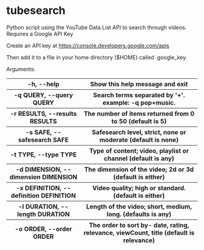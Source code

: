 # tubesearch
Python script using the YouTube Data List API to search through videos.  Requires a Google API Key  

Create an API key at https://console.developers.google.com/apis 

Then add it to a file in your home directory ($HOME) called .google_key.

Arguments:

<table>
<thead>
<tr>
<th>-h, --help</th>                  
<th>Show this help message and exit</th> 
<tr>
<th>-q QUERY, --query QUERY</th>         
<th>Search terms separated by '+'.  example: -q pop+music.</th>
</tr>
<th>-r RESULTS, --results RESULTS       
<th>The number of items returned from 0 to 50 (default is 5)
</tr>
<th>-s SAFE, --safesearch SAFE     
<th>Safesearch level, strict, none or moderate (default is none)
</tr>
<th>-t TYPE, --type TYPE        
<th>Type of content; video, playlist or channel (default is any)
</tr>
<th>-d DIMENSION, --dimension DIMENSION 
<th>The dimension of the video; 2d or 3d (default is either)
</tr>
<th>-x DEFINITION, --definition DEFINITION
<th>Video quality; high or standard. (default is either)
</tr>
<th>-l DURATION, --length DURATION      
<th>Length of the video; short, medium, long. (defaults is any)
</tr>
<th>-o ORDER, --order ORDER         
<th>The order to sort by- date, rating, relevance, viewCount, title (default is relevance)
</tr>
</table>

